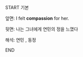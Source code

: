 START
기본

앞면:
I felt **compassion** for her.


뒷면:
나는 그녀에게 연민의 정을 느꼈다


해석:
연민 , 동정
<!--ID: 1738045161258-->
END
